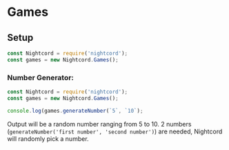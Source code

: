 # Games

## Setup

```js
const Nightcord = require('nightcord');
const games = new Nightcord.Games();
```

### Number Generator:

```js
const Nightcord = require('nightcord');
const games = new Nightcord.Games();

console.log(games.generateNumber(`5`, `10`);
```

Output will be a random number ranging from 5 to 10. 2 numbers (`generateNumber('first number', 'second number')`) are needed, Nightcord will randomly pick a number.
